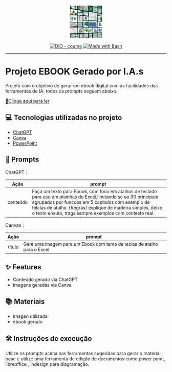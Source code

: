 <p align="center">
    <img width="100" src="https://github.com/RochaRenatoPRMG/prompts-receita-para-criar-um-ebook/blob/main/capa_imagem_gerada_canva.png">
</p>


<p align="center">
<a href="https://dio.me/"><img src="https://img.shields.io/badge/DIO-Course-28DA77?logo=youtube" alt="DIO - course"></a>
<a href="https://www.gnu.org/software/bash/" title="Go to Bash homepage"><img src="https://img.shields.io/badge/Prompt-Project-blue?logo=gnu-bash&amp;logoColor=white" alt="Made with Bash"></a></p>

-------
# Projeto EBOOK Gerado por I.A.s

Projeto com o objetivo de gerar um ebook digital com as facilidades das ferramentas de IA. todos os prompts
seguem abaixo.

<a href="https://github.com/RochaRenatoPRMG/prompts-receita-para-criar-um-ebook/blob/main/ebook.pdf" title="View PDF now"> 📕Clique aqui para ler</a>

## 💻 Tecnologias utilizadas no projeto

- [ChatGPT](https://chat.openai.com/) 
- [Canva](https://www.canva.com/pt_br/gerador-imagem-ia/)
- [PowerPoint](https://www.microsoft.com/en/microsoft-365/powerpoint)

## 🧠 Prompts

ChatGPT：

|   Ação   | prompt                                                                                                                                                                                                                                                                         |
| :------: | -----------------------------------------------------------------------------------------------------------------------------------------------------------------------------------------------------------------------------------------------------------------------                                                     |
| conteúdo | Faça um texto para Ebook, com foco em atalhos de teclado para uso em plainhas do Excel,limitando se ao 30 principais agrupados por funcoes em 5 capitulos com exemplo de telclas de atalho. {Regras} explique de madeira simples, deixe o texto enxuto, traga sempre exemplos com contesto real. |


Canvas：

|  Ação  | prompt                                                                                 |
| :----: | -------------------------------------------------------------------------------------- |
| título | Gere uma imagem para um Ebook com tema de teclas de atalho para o Excel |

## ✨ Features

- Conteúdo gerado via ChatGPT
- Imagens geradas via Canva

## 📚 Materiais

- Imagen utilizada 
- ebook gerado 

## 🛠️ Instruções de execução

Utilize os prompts acima nas ferramentas sugeridas para gerar o material base e utilize uma ferramenta de edição de documentos como power point, libreoffice , indesign para diagramação.



